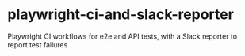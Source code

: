 # playwright-ci-and-slack-reporter
Playwright CI workflows for e2e and API tests, with a Slack reporter to report test failures
